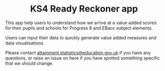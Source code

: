 <h1 align="center">
  <br>
KS4 Ready Reckoner app
  <br>
</h1>

This app help users to understand how we arrive at a value added scores for their pupils and schools for Progress 8 and EBacc subject elements.

Users can input their data to quickly generate value added measures and data visualisations.

Please contact attainment.statistics@education.gov.uk if you have any questions, or raise an issue on here if you have spotted something specific that we should change.

